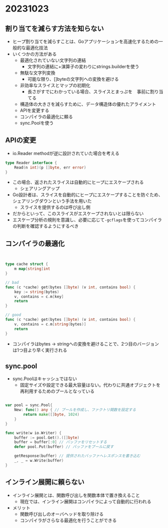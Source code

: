 # 20231023

## 割り当てを減らす方法を知らない

- ヒープ割り当てを減らすことは、Goアプリケーションを高速化するための一般的な最適化技法
- いくつかの方法がある
  - 最適化されていない文字列の連結
    - 文字列の連結に+演算子の変わりにstrings.builderを使う
  - 無駄な文字列変換
    - 可能な限り、[]byteの文字列への変換を避ける
  - 非効率なスライスとマップの初期化
    - 長さがすでにわかっている場合、スライスとまっぷを　事前に割り当てる
  - 構造体の大きさを減らすために、データ構造体の優れたアライメント
  - APIを変更する
  - コンパイラの最適化に頼る
  - sync.Poolを使う

## APIの変更

- io.Reader methodが逆に設計されていた場合を考える

```go
type Reader interface {
    Read(n int)(p []byte, err error)
}
```

- この場合、返されたスライスは自動的にヒープにエスケープされる
  - シェアリングアップ
- Go設計者は、スライスを自動的にヒープにエスケープすることを防ぐため、シェアリングダウンという手法を用いた
  - スライスを提供するのは呼び出し側
- だからといって、このスライスがエスケープされないとは限らない
- エスケープ分析の規則を意識し、必要に応じて`-gcflags`を使ってコンパイラの判断を確認するようにするべき

## コンパイラの最適化

```go


type cache struct {
    m map[string]int
}

// bad
func (c *cache) get(bytes []byte) (v int, contains bool) {
    key := string(bytes)
    v, contains = c.m[key]
    return
}

// good
func (c *cache) get(bytes []byte) (v int, contains bool) {
    v, contains = c.m[string(bytes)]
    return
}

```

- コンパイラはbytes -> stringへの変換を避けることで、2つ目のバージョンは1つ目より早く実行される

## sync.pool

- sync.Poolはキャッシュではない
  - 固定サイズや設定できる最大容量はない。代わりに共通オブジェクトを再利用するためのプールとなっている

```go

var pool = sync.Pool{
    New: func() any { // プールを作成し、ファクトリ関数を設定する
        return make([]byte, 1024)
    }
}

func write(w io.Writer) {
    buffer := pool.Get().([]byte)
    buffer = buffer[:0] // バッファをリセットする
    defer pool.Put(buffer) // バッファをプールに戻す

    getResponse(buffer) // 提供されたバッファへレスポンスを書き込む
    _, _ = w.Write(buffer)
}

```

## インライン展開に頼らない

- インライン展開とは、関数呼び出しを関数本体で置き換えること
  - 現在では、インライン展開はコンパイラによって自動的に行われる
- メリット
  - 関数呼び出しのオーバヘッドを取り除ける
  - コンパイラがさらなる最適化を行うことができる
